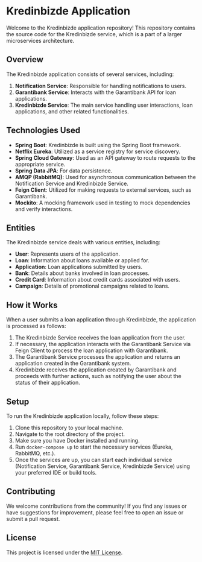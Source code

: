 # Kredinbizde Application

Welcome to the Kredinbizde application repository! This repository contains the source code for the Kredinbizde service, which is a part of a larger microservices architecture.

## Overview

The Kredinbizde application consists of several services, including:

1. **Notification Service**: Responsible for handling notifications to users.
2. **Garantibank Service**: Interacts with the Garantibank API for loan applications.
3. **Kredinbizde Service**: The main service handling user interactions, loan applications, and other related functionalities.

## Technologies Used

- **Spring Boot**: Kredinbizde is built using the Spring Boot framework.
- **Netflix Eureka**: Utilized as a service registry for service discovery.
- **Spring Cloud Gateway**: Used as an API gateway to route requests to the appropriate service.
- **Spring Data JPA**: For data persistence.
- **AMQP (RabbitMQ)**: Used for asynchronous communication between the Notification Service and Kredinbizde Service.
- **Feign Client**: Utilized for making requests to external services, such as Garantibank.
- **Mockito**: A mocking framework used in testing to mock dependencies and verify interactions.

## Entities

The Kredinbizde service deals with various entities, including:

- **User**: Represents users of the application.
- **Loan**: Information about loans available or applied for.
- **Application**: Loan applications submitted by users.
- **Bank**: Details about banks involved in loan processes.
- **Credit Card**: Information about credit cards associated with users.
- **Campaign**: Details of promotional campaigns related to loans.

## How it Works

When a user submits a loan application through Kredinbizde, the application is processed as follows:

1. The Kredinbizde Service receives the loan application from the user.
2. If necessary, the application interacts with the Garantibank Service via Feign Client to process the loan application with Garantibank.
3. The Garantibank Service processes the application and returns an application created in the Garantibank system.
4. Kredinbizde receives the application created by Garantibank and proceeds with further actions, such as notifying the user about the status of their application.

## Setup

To run the Kredinbizde application locally, follow these steps:

1. Clone this repository to your local machine.
2. Navigate to the root directory of the project.
3. Make sure you have Docker installed and running.
4. Run `docker-compose up` to start the necessary services (Eureka, RabbitMQ, etc.).
5. Once the services are up, you can start each individual service (Notification Service, Garantibank Service, Kredinbizde Service) using your preferred IDE or build tools.

## Contributing

We welcome contributions from the community! If you find any issues or have suggestions for improvement, please feel free to open an issue or submit a pull request.

## License

This project is licensed under the [MIT License](LICENSE).
